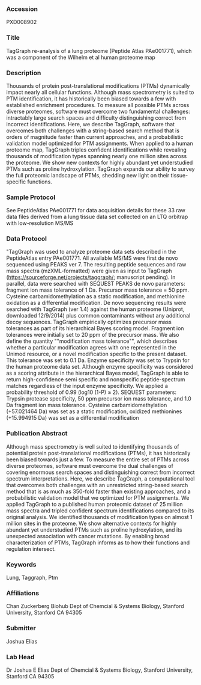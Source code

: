 ### Accession
PXD008902

### Title
TagGraph re-analysis of a lung proteome (Peptide Atlas PAe001771), which was a component of the Wilhelm et al human proteome map

### Description
Thousands of protein post-translational modifications (PTMs) dynamically impact nearly all cellular functions. Although mass spectrometry is suited to PTM identification, it has historically been biased towards a few with established enrichment procedures. To measure all possible PTMs across diverse proteomes, software must overcome two fundamental challenges: intractably large search spaces and difficulty distinguishing correct from incorrect identifications. Here, we describe TagGraph, software that overcomes both challenges with a string-based search method that is orders of magnitude faster than current approaches, and a probabilistic validation model optimized for PTM assignments. When applied to a human proteome map, TagGraph triples confident identifications while revealing thousands of modification types spanning nearly one million sites across the proteome. We show new contexts for highly abundant yet understudied PTMs such as proline hydroxylation. TagGraph expands our ability to survey the full proteomic landscape of PTMs, shedding new light on their tissue-specific functions.

### Sample Protocol
See PeptideAtlas PAe001771 for data acquisition details for these 33 raw data files derived from a lung tissue data set collected on an LTQ orbitrap with low-resolution MS/MS

### Data Protocol
"TagGraph was used to analyze proteome data sets described in the PeptideAtlas entry PAe001771. All available MS/MS were first de novo sequenced using PEAKS ver 7. The resulting peptide sequences and raw mass spectra (mzXML-formatted) were given as input to TagGraph (https://sourceforge.net/projects/taggraph/; manuscript pending).  In parallel, data were searched with SEQUEST   PEAKS de novo parameters:  fragment ion mass tolerance of 1 Da.  Precursor mass tolerance =  50 ppm. Cysteine carbamidomethylation as a static modification, and methionine oxidation as a differential modification.   De novo sequencing results were searched with TagGraph (ver 1.4) against the human proteome (Uniprot, downloaded 12/9/2014) plus common contaminants without any additional decoy sequences.   TagGraph empirically optimizes precursor mass tolerances as part of its hierarchical Bayes scoring model. Fragment ion tolerances were initially set to 20 ppm of the precursor mass.  We also define the quantity ""modification mass tolerance"", which describes whether a particular modification agrees with one represented in the Unimod resource, or a novel modification specific to the present dataset.  This tolerance was set to 0.1 Da. Enzyme specificity was set to Trypsin for the human proteome data set. Although enzyme specificity was considered as a scoring attribute in the hierarchical Bayes model, TagGraph is able to return high-confidence semi specific and nonspecific peptide-spectrum matches regardless of the input enzyme specificity.  We applied a probability threshold of 0.99 (log10 (1-P) ≥ 2). SEQUEST parameters: Trypsin protease specificity, 50 ppm precursor ion mass tolerance, and 1.0 Da fragment ion mass tolerance. Cysteine carbamidomethylation (+57.021464 Da) was set as a static modification, oxidized methionines (+15.994915 Da)  was set as a differential modification

### Publication Abstract
Although mass spectrometry is well suited to identifying thousands of potential protein post-translational modifications (PTMs), it has historically been biased towards just a few. To measure the entire set of PTMs across diverse proteomes, software must overcome the dual challenges of covering enormous search spaces and distinguishing correct from incorrect spectrum interpretations. Here, we describe TagGraph, a computational tool that overcomes both challenges with an unrestricted string-based search method that is as much as 350-fold faster than existing approaches, and a probabilistic validation model that we optimized for PTM assignments. We applied TagGraph to a published human proteomic dataset of 25&#x2009;million mass spectra and tripled confident spectrum identifications compared to its original analysis. We identified thousands of modification types on almost 1&#x2009;million sites in the proteome. We show alternative contexts for highly abundant yet understudied PTMs such as proline hydroxylation, and its unexpected association with cancer mutations. By enabling broad characterization of PTMs, TagGraph informs as to how their functions and regulation intersect.

### Keywords
Lung, Taggraph, Ptm

### Affiliations
Chan Zuckerberg Biohub
Dept of Chemcial & Systems Biology, Stanford University, Stanford CA  94305

### Submitter
Joshua Elias

### Lab Head
Dr Joshua E Elias
Dept of Chemcial & Systems Biology, Stanford University, Stanford CA  94305


